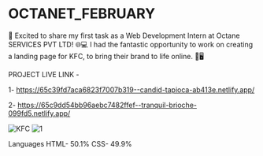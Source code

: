 # OCTANET_FEBRUARY

🚀 Excited to share my first task as a Web Development Intern at Octane SERVICES PVT LTD! 🌐💻
I had the fantastic opportunity to work on creating a landing page for KFC, to bring their brand to life online. 🍗🖥️

PROJECT LIVE LINK - 

1- https://65c39fd7aca6823f7007b319--candid-tapioca-ab413e.netlify.app/

2- https://65c9dd54bb96aebc7482ffef--tranquil-brioche-099fd5.netlify.app/

![KFC](https://github.com/abhisek2004/OCTANET_FEBRUARY/assets/117925314/bd5adc47-bac1-43ef-8e20-11f48546ba82)
![1](https://github.com/abhisek2004/OCTANET_FEBRUARY/assets/117925314/f977465e-c7f7-483a-bd42-187d1c9635a4)

Languages
HTML- 50.1%
CSS- 49.9%
